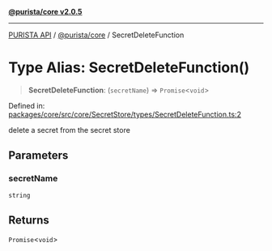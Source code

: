 [**@purista/core v2.0.5**](../README.md)

***

[PURISTA API](../../../packages.md) / [@purista/core](../README.md) / SecretDeleteFunction

# Type Alias: SecretDeleteFunction()

> **SecretDeleteFunction**: (`secretName`) => `Promise`\<`void`\>

Defined in: [packages/core/src/core/SecretStore/types/SecretDeleteFunction.ts:2](https://github.com/puristajs/purista/blob/master/packages/core/src/core/SecretStore/types/SecretDeleteFunction.ts#L2)

delete a secret from the secret store

## Parameters

### secretName

`string`

## Returns

`Promise`\<`void`\>
